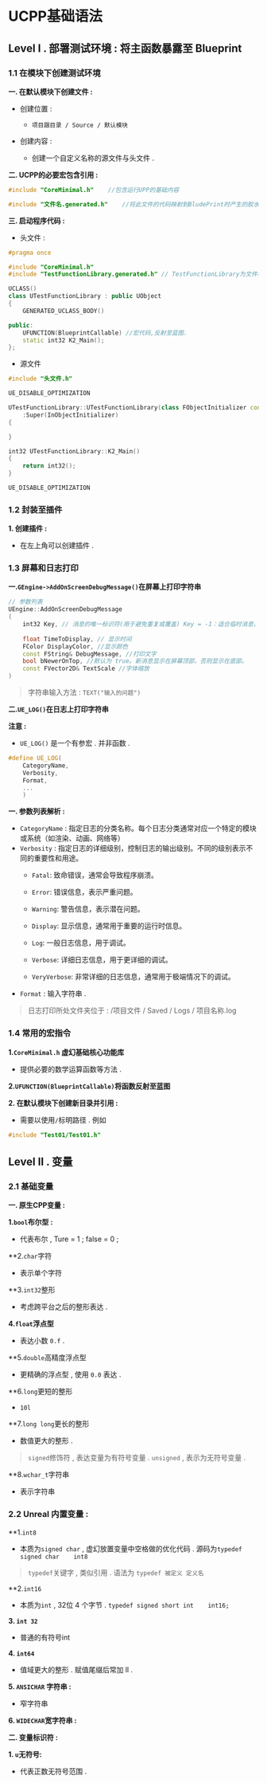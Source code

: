 
# UCPP基础语法

## Level Ⅰ .  部署测试环境 :  将主函数暴露至 Blueprint

### 1.1 在模块下创建测试环境

**一. 在默认模块下创建文件 :**

- 创建位置 :
	- `项目跟目录 / Source / 默认模块 `

- 创建内容 :
	- 创建一个自定义名称的源文件与头文件 .


**二. UCPP的必要宏包含引用 :**

```c++
#include "CoreMinimal.h"    //包含运行UPP的基础内容

#include "文件名.generated.h"    //将此文件的代码映射到BludePrint时产生的胶水代码储存在此文件内

```

**三. 启动程序代码 :**
- 头文件 :
```c++
#pragma once

#include "CoreMinimal.h"
#include "TestFunctionLibrary.generated.h" // TestFunctionLibrary为文件名

UCLASS() 
class UTestFunctionLibrary : public UObject
{
	GENERATED_UCLASS_BODY() 

public:
	UFUNCTION(BlueprintCallable) //宏代码,反射至蓝图.
	static int32 K2_Main();
};
```

- 源文件
```c++
#include "头文件.h"

UE_DISABLE_OPTIMIZATION

UTestFunctionLibrary::UTestFunctionLibrary(class FObjectInitializer const& InObjectInitializer)
    :Super(InObjectInitializer)
{

}

int32 UTestFunctionLibrary::K2_Main()
{
    return int32();
}

UE_DISABLE_OPTIMIZATION
```

### 1.2 封装至插件

**1. 创建插件 :**

- 在左上角可以创建插件 .
### 1.3 屏幕和日志打印

**一.`GEngine->AddOnScreenDebugMessage()`在屏幕上打印字符串**
```c++
// 参数列表
UEngine::AddOnScreenDebugMessage
(
	int32 Key, // 消息的唯一标识符(用于避免重复或覆盖) Key = -1：适合临时消息，每次调用新增一条。 Key >= 0：适合需要更新的消息，相同 Key 会覆盖旧消息。
    
	float TimeToDisplay, // 显示时间
	FColor DisplayColor, //显示颜色
	const FString& DebugMessage, //打印文字
	bool bNewerOnTop, //默认为 true。新消息显示在屏幕顶部，否则显示在底部。
	const FVector2D& TextScale //字体缩放
)
```

>字符串输入方法 :
>	`TEXT("输入的问题")`


**二.`UE_LOG()`在日志上打印字符串**

**注意 :**
- `UE_LOG()` 是一个有参宏 .  并非函数 .
```c++
#define UE_LOG(
    CategoryName, 
    Verbosity, 
    Format, 
    ...
    )
```

**一. 参数列表解析 :**

- `CategoryName` :  指定日志的分类名称。每个日志分类通常对应一个特定的模块或系统（如渲染、动画、网络等）
- `Verbosity` :  指定日志的详细级别，控制日志的输出级别。不同的级别表示不同的重要性和用途。
	-  `Fatal`: 致命错误，通常会导致程序崩溃。
    
	- `Error`: 错误信息，表示严重问题。
    
	- `Warning`: 警告信息，表示潜在问题。
    
	- `Display`: 显示信息，通常用于重要的运行时信息。
	
	- `Log`: 一般日志信息，用于调试。
    
	- `Verbose`: 详细日志信息，用于更详细的调试。
    
	- `VeryVerbose`: 非常详细的日志信息，通常用于极端情况下的调试。
- `Format` :  输入字符串 .

>日志打印所处文件夹位于 :  /项目文件 / Saved / Logs / 项目名称.log

### 1.4 常用的宏指令

**1.`CoreMinimal.h` 虚幻基础核心功能库**

- 提供必要的数学运算函数等方法 .

**2.`UFUNCTION(BlueprintCallable)`将函数反射至蓝图**



**2. 在默认模块下创建新目录并引用 :**

- 需要以使用`/`标明路径 . 例如
```c++
#include "Test01/Test01.h"
```

## Level Ⅱ .  变量

### 2.1 基础变量

**一. 原生CPP变量 :**

**1.`bool`布尔型 :**

- 代表布尔 ,  Ture = 1 ; false = 0 ;

**2.`char`字符

- 表示单个字符

**3.`int32`整形

- 考虑跨平台之后的整形表达 .

**4.`float`浮点型**

- 表达小数 `0.f`  .

**5.`double`高精度浮点型

- 更精确的浮点型 ,  使用 `0.0` 表达 .

**6.`long`更短的整形

- `10l`

**7.`long long`更长的整形

- 数值更大的整形 .

>`signed`修饰符 ,  表达变量为有符号变量 .  `unsigned` ,  表示为无符号变量 .

**8.`wchar_t`字符串

- 表示字符串


### 2.2 Unreal 内置变量 :

**1.`int8`

- 本质为`signed char` ,  虚幻放置变量中空格做的优化代码 .  源码为`typedef signed char    int8`

>`typedef`关键字 ,  类似引用 .  语法为 `typedef 被定义 定义名`


**2.`int16`

- 本质为`int` ,  32位 4 个字节 .  `typedef signed short int	int16;` 

**3. `int 32`**

- 普通的有符号int

**4. `int64`**

- 值域更大的整形 .  赋值尾缀后常加 ll .  

**5. `ANSICHAR` 字符串 :**

- 窄字符串

**6. `WIDECHAR`宽字符串 :**



**二. 变量标识符 :**

**1. `u`无符号:**

- 代表正数无符号范围 .

